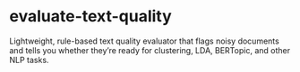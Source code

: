 # evaluate-text-quality
Lightweight, rule-based text quality evaluator that flags noisy documents and tells you whether they’re ready for clustering, LDA, BERTopic, and other NLP tasks.
